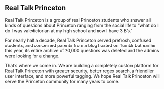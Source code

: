 ## Real Talk Princeton

Real Talk Princeton is a group of real Princeton students who answer all kinds of questions about Princeton ranging from the social life to “what do I do I was valedictorian at my high school and now I have 3 B’s.”

For nearly half a decade, Real Talk Princeton served prefrosh, confused students, and concerned parents from a blog hosted on Tumblr but earlier this year, its entire archive of 20,000 questions was deleted and the admins were looking for a change.

That’s where we come in. We are building a completely custom platform for Real Talk Princeton with greater security, better regex search, a friendlier user interface, and more powerful tagging. We hope Real Talk Princeton will serve the Princeton community for many years to come.
